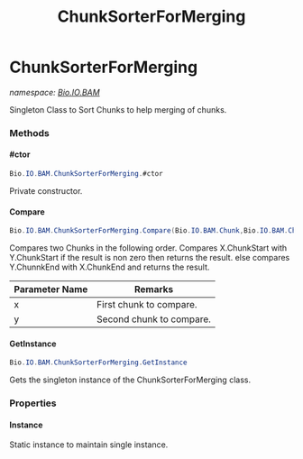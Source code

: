 ﻿---
title: ChunkSorterForMerging
---

# ChunkSorterForMerging
_namespace: [Bio.IO.BAM](N-Bio.IO.BAM.html)_

Singleton Class to Sort Chunks to help merging of chunks.

### Methods

#### #ctor
```csharp
Bio.IO.BAM.ChunkSorterForMerging.#ctor
```
Private constructor.

#### Compare
```csharp
Bio.IO.BAM.ChunkSorterForMerging.Compare(Bio.IO.BAM.Chunk,Bio.IO.BAM.Chunk)
```
Compares two Chunks in the following order.
 Compares X.ChunkStart with Y.ChunkStart if the result is non zero then returns the result.
 else compares Y.ChunnkEnd with X.ChunkEnd and returns the result.

|Parameter Name|Remarks|
|--------------|-------|
|x|First chunk to compare.|
|y|Second chunk to compare.|


#### GetInstance
```csharp
Bio.IO.BAM.ChunkSorterForMerging.GetInstance
```
Gets the singleton instance of the ChunkSorterForMerging class.



### Properties

#### Instance
Static instance to maintain single instance.

